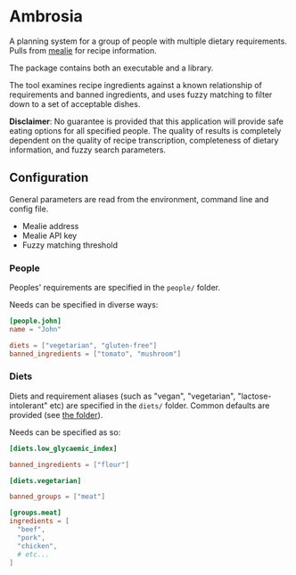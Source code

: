 # Ambrosia

A planning system for a group of people with multiple dietary requirements.
Pulls from [mealie](https://mealie.io/) for recipe information.

The package contains both an executable and a library.

The tool examines recipe ingredients against a known relationship of requirements and banned ingredients, and uses fuzzy matching to filter down to a set of acceptable dishes.

**Disclaimer**: No guarantee is provided that this application will provide safe eating options for all specified people.
The quality of results is completely dependent on the quality of recipe transcription, completeness of dietary information, and fuzzy search parameters.

## Configuration

General parameters are read from the environment, command line and config file.
- Mealie address
- Mealie API key
- Fuzzy matching threshold

### People

Peoples' requirements are specified in the `people/` folder.

Needs can be specified in diverse ways:

```toml
[people.john]
name = "John"

diets = ["vegetarian", "gluten-free"]
banned_ingredients = ["tomato", "mushroom"]
```

### Diets

Diets and requirement aliases (such as "vegan", "vegetarian", "lactose-intolerant" etc) are specified in the `diets/` folder.
Common defaults are provided (see [the folder](./diets_default)).

Needs can be specified as so:

```toml
[diets.low_glycaemic_index]

banned_ingredients = ["flour"]

[diets.vegetarian]

banned_groups = ["meat"]

[groups.meat]
ingredients = [
  "beef",
  "pork",
  "chicken",
  # etc...
]
```
